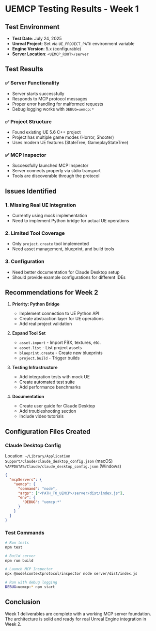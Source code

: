 # UEMCP Testing Results - Week 1

## Test Environment
- **Test Date**: July 24, 2025
- **Unreal Project**: Set via `UE_PROJECT_PATH` environment variable
- **Engine Version**: 5.x (configurable)
- **Server Location**: `<UEMCP_ROOT>/server`

## Test Results

### ✅ Server Functionality
- Server starts successfully
- Responds to MCP protocol messages
- Proper error handling for malformed requests
- Debug logging works with `DEBUG=uemcp:*`

### ✅ Project Structure
- Found existing UE 5.6 C++ project
- Project has multiple game modes (Horror, Shooter)
- Uses modern UE features (StateTree, GameplayStateTree)

### ✅ MCP Inspector
- Successfully launched MCP Inspector
- Server connects properly via stdio transport
- Tools are discoverable through the protocol

## Issues Identified

### 1. Missing Real UE Integration
- Currently using mock implementation
- Need to implement Python bridge for actual UE operations

### 2. Limited Tool Coverage
- Only `project.create` tool implemented
- Need asset management, blueprint, and build tools

### 3. Configuration
- Need better documentation for Claude Desktop setup
- Should provide example configurations for different IDEs

## Recommendations for Week 2

1. **Priority: Python Bridge**
   - Implement connection to UE Python API
   - Create abstraction layer for UE operations
   - Add real project validation

2. **Expand Tool Set**
   - `asset.import` - Import FBX, textures, etc.
   - `asset.list` - List project assets
   - `blueprint.create` - Create new blueprints
   - `project.build` - Trigger builds

3. **Testing Infrastructure**
   - Add integration tests with mock UE
   - Create automated test suite
   - Add performance benchmarks

4. **Documentation**
   - Create user guide for Claude Desktop
   - Add troubleshooting section
   - Include video tutorials

## Configuration Files Created

### Claude Desktop Config
Location: `~/Library/Application Support/Claude/claude_desktop_config.json` (macOS)
         `%APPDATA%/Claude/claude_desktop_config.json` (Windows)

```json
{
  "mcpServers": {
    "uemcp": {
      "command": "node",
      "args": ["<PATH_TO_UEMCP>/server/dist/index.js"],
      "env": {
        "DEBUG": "uemcp:*"
      }
    }
  }
}
```

### Test Commands
```bash
# Run tests
npm test

# Build server
npm run build

# Launch MCP Inspector
npx @modelcontextprotocol/inspector node server/dist/index.js

# Run with debug logging
DEBUG=uemcp:* npm start
```

## Conclusion

Week 1 deliverables are complete with a working MCP server foundation. The architecture is solid and ready for real Unreal Engine integration in Week 2.